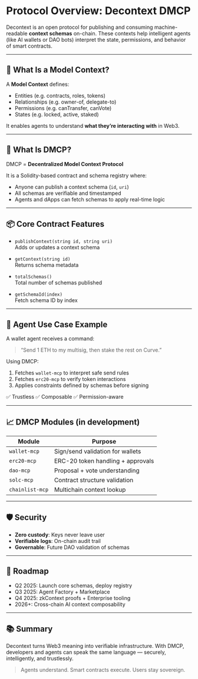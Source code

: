 # Protocol Overview: Decontext DMCP

Decontext is an open protocol for publishing and consuming machine-readable **context schemas** on-chain. These contexts help intelligent agents (like AI wallets or DAO bots) interpret the state, permissions, and behavior of smart contracts.

---

## 🧠 What Is a Model Context?

A **Model Context** defines:
- Entities (e.g. contracts, roles, tokens)
- Relationships (e.g. owner-of, delegate-to)
- Permissions (e.g. canTransfer, canVote)
- States (e.g. locked, active, staked)

It enables agents to understand **what they’re interacting with** in Web3.

---

## 🔗 What Is DMCP?

DMCP = **Decentralized Model Context Protocol**

It is a Solidity-based contract and schema registry where:
- Anyone can publish a context schema (`id`, `uri`)
- All schemas are verifiable and timestamped
- Agents and dApps can fetch schemas to apply real-time logic

---

## 📦 Core Contract Features

- `publishContext(string id, string uri)`  
  Adds or updates a context schema

- `getContext(string id)`  
  Returns schema metadata

- `totalSchemas()`  
  Total number of schemas published

- `getSchemaId(index)`  
  Fetch schema ID by index

---

## 🧪 Agent Use Case Example

A wallet agent receives a command:
> “Send 1 ETH to my multisig, then stake the rest on Curve.”

Using DMCP:
1. Fetches `wallet-mcp` to interpret safe send rules
2. Fetches `erc20-mcp` to verify token interactions
3. Applies constraints defined by schemas before signing

✅ Trustless
✅ Composable
✅ Permission-aware

---

## 📈 DMCP Modules (in development)

| Module         | Purpose                            |
|----------------|-------------------------------------|
| `wallet-mcp`   | Sign/send validation for wallets    |
| `erc20-mcp`    | ERC-20 token handling + approvals   |
| `dao-mcp`      | Proposal + vote understanding       |
| `solc-mcp`     | Contract structure validation       |
| `chainlist-mcp`| Multichain context lookup           |

---

## 🛡 Security

- **Zero custody**: Keys never leave user
- **Verifiable logs**: On-chain audit trail
- **Governable**: Future DAO validation of schemas

---

## 🚀 Roadmap

- Q2 2025: Launch core schemas, deploy registry
- Q3 2025: Agent Factory + Marketplace
- Q4 2025: zkContext proofs + Enterprise tooling
- 2026+: Cross-chain AI context composability

---

## 📚 Summary

Decontext turns Web3 meaning into verifiable infrastructure. With DMCP, developers and agents can speak the same language — securely, intelligently, and trustlessly.

> Agents understand. Smart contracts execute. Users stay sovereign.

